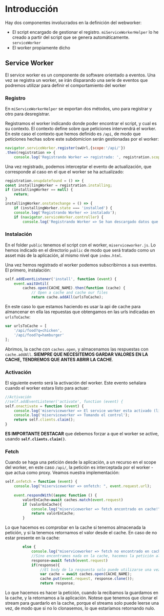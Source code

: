 # Introducción

Hay dos componentes involucrados en la definición del webworker:

- El script encargado de gestionar el registro. `miServiceWorkerHelper` lo he creado a partir del script que se genera automáticamente. `serviceWorker`
- El worker propiamente dicho

## Service Worker

El service worker es un componente de software orientado a eventos. Una vez se registra un worker, se irán disparando una seríe de eventos que podremos utilizar para definir el comportamiento del worker

### Registro

En `miServiceWorkerHelper` se exportan dos métodos, uno para registrar y otro para desregistrar.

Registramos el worker indicando donde poder encontrar el script, y cual es su contexto. El contexto define sobre que peticiones intervendrá el worker. En este caso el contexto que hemos definido es `/api`, de modo que peticiones hechas sobre este subdomicion serán gestionadas por el worker:

```js
navigator.serviceWorker.register(swUrl,{scope:'/api/'})
.then(registration => {
    console.log('Registrando Worker => registrado: ', registration.scope);
```

Una vez registrado, podemos interceptar el evento de actualización, que corresponde al caso en el que el worker se ha actualizado:

```js
registration.onupdatefound = () => {
const installingWorker = registration.installing;
if (installingWorker == null) {
    return;
}
installingWorker.onstatechange = () => {
    if (installingWorker.state === 'installed') {
    console.log('Registrando Worker => instalado');
    if (navigator.serviceWorker.controller) {
        console.log('Registrando Worker => Se han descargado datos que estaran disponibles la proxima vez que se abra la aplicación. https://bit.ly/CRA-PWA');
```

### Instalación

En el folder `public` tenemos el script con el worker, `miserviceworker.js`. Lo hemos indicado en el directorio `public` de modo que será tratado como un asset más de la aplicación, al mismo nivel que `index.html`.

Una vez hemos registrado el worker podemos subscribirnos a sus eventos. El primero, instalación:

```js
self.addEventListener('install', function (event) {
    event.waitUntil(
        caches.open(CACHE_NAME).then(function (cache) {
            // Open a cache and cache our files
            return cache.addAll(urlsToCache);
```

En este caso lo que estamos haciendo es usar la api de cache para almancenar en ella las repuestas que obtengamos en las urls indicadas en `urlsToCache`:

```js
var urlsToCache = [
    '/api/food?q=chicken',
    '/api/food?q=hamburger'
];
```

Abrimos, la cache con `caches.open`, y almacenamos las respuestas con `cache.addAll`. __SIEMPRE QUE NECESITEMOS GARDAR VALORES EN LA CACHE, TENDREMOS QUE ANTES ABRIR LA CACHE__.

### Activación

El siguiente evento será la activación del worker. Este evento señalara cuando el worker estara listo para actuar:

```js
//Activación
//self.addEventListener('activate', function (event) {
self.onactivate = function (event) {
    console.log('miserviceworker => El service worker esta activado (listo y funcionando!)');
    console.log('miserviceworker => Tomando el control');
    return self.clients.claim();
}
```

__ES IMPORTANTE DESTACAR__ que debemos forzar a que el worker se active, usando __`self.clients.claim()`__.

### Fetch

Cuando se haga una petición desde la aplicación, a un recurso en el scope del worker, en este caso `/api/`, la petición es interceptada por el worker - que actua como proxy. Veamos nuestra implementación:

```js
self.onfetch = function (event) {
    console.log("miserviceworker => onfetch: ", event.request.url);
    
    event.respondWith((async function () {
        valorEnCache=await caches.match(event.request)
        if (valorEnCache){
            console.log("miserviceworker => fetch encontrado en cache!");
            return valorEnCache;
        }
```

Lo que hacemos es comprobar en la cache si tenemos almacenada la petición, y si la tenemos retornamos el valor desde el cache. En caso de no estar presente en la cache:

```js
        else {
            console.log("miserviceworker => fetch no encontrado en cache!");
            //Sino encontramos nada en la cache, hacemos la petición al servidor
            response=await fetch(event.request)
            if(response){
                //El body de la respuesta solo puede utilizarse una vez, por eso hacemos un clone, de modo que el cliente pueda utilizar la respuesta aunque se haya "leido" para guardarla en la cache
                var cache = await caches.open(CACHE_NAME);
                cache.put(event.request, response.clone());
                return response;
```

Lo que hacemos es hacer la petición, cuando la recibamos la guardamos en la cache, y la retornamos a la aplicación. Notese que tenemos que clonar el stream para guardarlo en la cache, porque el streams solo puede leerse una vez, de modo que si no lo clonasemos, lo que estaríamos retornando nulo.

